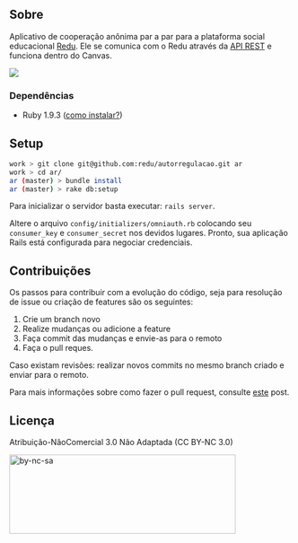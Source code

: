 ## Sobre

Aplicativo de cooperação anônima par a par para a plataforma social educacional [Redu](http://redu.com.br). Ele se comunica com o Redu através da [API REST](http://developers.redu.com.br) e funciona dentro do Canvas.

<img src="https://raw.github.com/redu/autorregulacao/master/screenshot.png">

### Dependências

- Ruby 1.9.3 ([como instalar?](https://rvm.io/))

## Setup

```sh
work > git clone git@github.com:redu/autorregulacao.git ar
work > cd ar/
ar (master) > bundle install
ar (master) > rake db:setup
```

Para inicializar o servidor basta executar: ``rails server``.

Altere o arquivo ``config/initializers/omniauth.rb`` colocando seu ``consumer_key`` e ``consumer_secret`` nos devidos lugares. Pronto, sua aplicação Rails está configurada para negociar credenciais.

## Contribuições

Os passos para contribuir com a evolução do código, seja para resolução de issue ou criação de features são os seguintes:

1. Crie um branch novo
2. Realize mudanças ou adicione a feature
3. Faça commit das mudanças e envie-as para o remoto
4. Faça o pull reques.

Caso existam revisões: realizar novos commits no mesmo branch criado e enviar para o remoto.

Para mais informações sobre como fazer o pull request, consulte [este](https://help.github.com/articles/using-pull-requests) post.

## Licença

Atribuição-NãoComercial 3.0 Não Adaptada (CC BY-NC 3.0)

<a href="http://creativecommons.org/licenses/by-nc/3.0/deed.pt_BR" title="by-nc-sa" rel="attachment">
  <img width="403" height="141" src="http://creativecommons.org.br/wp-content/uploads/2012/08/by-nc-sa.png" class="attachment-900x9999" alt="by-nc-sa" title="by-nc-sa">
</a>
